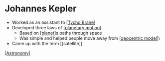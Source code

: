 # Johannes Kepler

- Worked as an assistant to [[Tycho Brahe]]
- Developed three laws of [[planetary motion]]
  - Based on [[planet]]s paths through space
  - Was simple and helped people move away from [[geocentric model]]\
- Came up with the term [[satellite]]

[[Astronomy]]

[//begin]: # "Autogenerated link references for markdown compatibility"
[Tycho Brahe]: tycho-brahe "Tycho Brahe"
[planetary motion]: planetary-motion "Planetary Motion"
[planet]: planet "Planet"
[geocentric model]: geocentric-model "Geocentric Model"
[Astronomy]: astronomy "Astronomy"
[//end]: # "Autogenerated link references"
